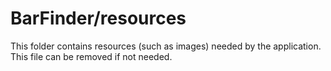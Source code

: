 # BarFinder/resources

This folder contains resources (such as images) needed by the application. This file can
be removed if not needed.
